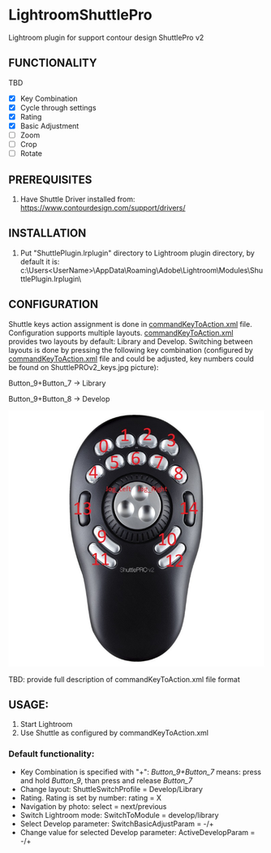 # LightroomShuttlePro
Lightroom plugin for support contour design ShuttlePro v2

## FUNCTIONALITY

TBD
- [x] Key Combination
- [x] Cycle through settings 
- [x] Rating
- [x] Basic Adjustment
- [ ] Zoom
- [ ] Crop
- [ ] Rotate

## PREREQUISITES
1. Have Shuttle Driver installed from: https://www.contourdesign.com/support/drivers/

## INSTALLATION

1. Put "ShuttlePlugin.lrplugin" directory to Lightroom plugin directory, by default it is: c:\Users\<UserName>\AppData\Roaming\Adobe\Lightroom\Modules\ShuttlePlugin.lrplugin\

## CONFIGURATION

Shuttle keys action assignment is done in [commandKeyToAction.xml](ShuttlePlugin.lrplugin/commandKeyToAction.xml) file.
Configuration supports multiple layouts. [commandKeyToAction.xml](ShuttlePlugin.lrplugin/commandKeyToAction.xml) provides two layouts by default: Library and Develop.
Switching between layouts is done by pressing the following key combination (configured by [commandKeyToAction.xml](ShuttlePlugin.lrplugin/commandKeyToAction.xml) file and could be adjusted, key numbers could be found on ShuttlePROv2_keys.jpg picture): 

Button_9+Button_7 -> Library

Button_9+Button_8 -> Develop

![Key numbers](./ShuttlePROv2_keys.jpg)

TBD: provide full description of commandKeyToAction.xml file format

## USAGE:

1. Start Lightroom
2. Use Shuttle as configured by commandKeyToAction.xml

### Default functionality:
- Key Combination is specified with "+": *Button_9+Button_7* means: press and hold *Button_9*, than press and release *Button_7*
- Change layout: ShuttleSwitchProfile = Develop/Library
- Rating. Rating is set by number: rating = X
- Navigation by photo: select = next/previous
- Switch Lightroom mode: SwitchToModule = develop/library
- Select Develop parameter: SwitchBasicAdjustParam = -/+
- Change value for selected Develop parameter: ActiveDevelopParam = -/+